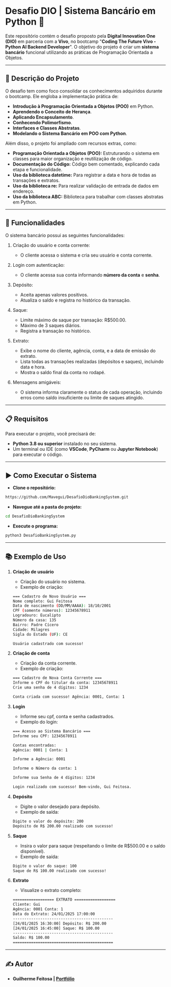 # **Desafio DIO | Sistema Bancário em Python 🏦**

Este repositório contém o desafio proposto pela **Digital Innovation One (DIO)** em parceria com a **Vivo**, no bootcamp "**Coding The Future Vivo - Python AI Backend Developer**".
O objetivo do projeto é criar um **sistema bancário** funcional utilizando as práticas de Programação Orientada a Objetos.

---

## **📝 Descrição do Projeto**

O desafio tem como foco consolidar os conhecimentos adquiridos durante o bootcamp. Ele engloba a implementação prática de:

- **Introdução à Programação Orientada a Objetos (POO)** em Python.
- **Aprendendo o Conceito de Herança**.
- **Aplicando Encapsulamento**.
- **Conhecendo Polimorfismo**.
- **Interfaces e  Classes Abstratas**.
- **Modelando o Sistema Bancário em POO com Python**.

Além disso, o projeto foi ampliado com recursos extras, como:

- **Programação Orientada a Objetos (POO):** Estruturando o sistema em classes para maior organização e reutilização de código.
- **Documentação do Código:** Código bem comentado, explicando cada etapa e funcionalidade.
- **Uso da biblioteca datetime:** Para registrar a data e hora de todas as transações e extratos.
- **Uso da biblioteca re:** Para realizar validação de entrada de dados em endereço.
- **Uso da biblioteca ABC:** Biblioteca para trabalhar com classes abstratas em Python.

---

## **🚀 Funcionalidades**

O sistema bancário possui as seguintes funcionalidades:

1. Criação do usuário e conta corrente:
    - O cliente acessa o sistema e cria seu usuário e conta corrente.

2. Login com autenticação:
    - O cliente acessa sua conta informando **número da conta** e **senha**.

3. Depósito:
    - Aceita apenas valores positivos.
    - Atualiza o saldo e registra no histórico da transação.

4. Saque:
    - Limite máximo de saque por transação: R$500.00.
    - Máximo de 3 saques diários.
    - Registra a transação no histórico.

5. Extrato:
    - Exibe o nome do cliente, agência, conta, e a data de emissão do extrato.
    - Lista todas as transações realizadas (depósitos e saques), incluindo data e hora.
    - Mostra o saldo final da conta no rodapé.

6. Mensagens amigáveis:
    - O sistema informa claramente o status de cada operação, incluindo erros como saldo insuficiente ou limite de saques atingido.

---

## 📋 Requisitos

Para executar o projeto, você precisará de:

- **Python 3.8 ou superior** instalado no seu sistema.
- Um terminal ou IDE (como **VSCode**, **PyCharm** ou **Jupyter Notebook**) para executar o código.

---

## ▶️ Como Executar o Sistema

- **Clone o repositório:**

```bash
https://github.com/Mavegui/DesafioDioBankingSystem.git
```

- **Navegue até a pasta do projeto:**

```bash
cd DesafioDioBankingSystem
```

- **Execute o programa:**

```bash
python3 DesafioBankingSystem.py
```

--- 

## **📚 Exemplo de Uso**

1. **Criação de usuário**

    - Criação do usuário no sistema.
    - Exemplo de criação:
    ```bash
    === Cadastro de Novo Usuário ===
    Nome completo: Gui Feitosa
    Data de nascimento (DD/MM/AAAA): 18/10/2001
    CPF (somente números): 12345678911
    Logradouro: Eucalipto
    Número da casa: 135
    Bairro: Padre Cícero
    Cidade: Milagres
    Sigla do Estado (UF): CE

    Usuário cadastrado com sucesso!
    ```

2. **Criação de conta**

    - Criação da conta corrente.
    - Exemplo de criação:
    ```bash
    === Cadastro de Nova Conta Corrente ===
    Informe o CPF do titular da conta: 12345678911
    Crie uma senha de 4 dígitos: 1234

    Conta criada com sucesso! Agência: 0001, Conta: 1
    ```

3. **Login**

    - Informe seu cpf, conta e senha cadastrados.
    - Exemplo do login:
    ```bash
    === Acesso ao Sistema Bancário ===
    Informe seu CPF: 12345678911

    Contas encontradas:
    Agência: 0001 | Conta: 1

    Informe a Agência: 0001

    Informe o Número da conta: 1

    Informe sua Senha de 4 dígitos: 1234

    Login realizado com sucesso! Bem-vindo, Gui Feitosa.
    ```

4. **Depósito**

    - Digite o valor desejado para depósito.
    - Exemplo de saída:
    ```bash
    Digite o valor do depósito: 200
    Depósito de R$ 200.00 realizado com sucesso!
    ```
5. **Saque**

    - Insira o valor para saque (respeitando o limite de R$500.00 e o saldo disponível).
    - Exemplo de saída:
    ```bash
    Digite o valor do saque: 100
    Saque de R$ 100.00 realizado com sucesso!
    ```

6. **Extrato**

   - Visualize o extrato completo:
   ```bash
   ================== EXTRATO ==================
   Cliente: Gui
   Agência: 0001 Conta: 1
   Data do Extrato: 24/01/2025 17:00:00
   --------------------------------------------
   [24/01/2025 16:30:00] Depósito: R$ 200.00
   [24/01/2025 16:45:00] Saque: R$ 100.00
   --------------------------------------------
   Saldo: R$ 100.00
   ============================================
   ```

---

## **✍️ Autor**

- **Guilherme Feitosa | [Portfólio](https://www.porfoliogui.com.br/)**

